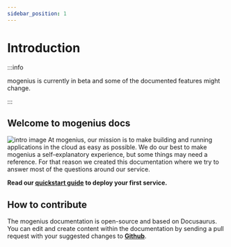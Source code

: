 ```yaml
---
sidebar_position: 1
---
```


# Introduction

:::info

mogenius is currently in beta and some of the documented features might change.

:::

## Welcome to mogenius docs

![intro image](https://api.mogenius.com/file/id/7d107d6e-241a-4ef4-a88b-68a7800e409d)
At mogenius, our mission is to make building and running applications in the cloud as easy as possible. We do our best to make mogenius a self-explanatory experience, but some things may need a reference. For that reason we created this documentation where we try to answer most of the questions around our service.

**Read our [quickstart guide](./getting-started/quickstart.md) to deploy your first service.**

## How to contribute

The mogenius documentation is open-source and based on Docusaurus. You can edit and create content within the documentation by sending a pull request with your suggested changes to [**Github**](https://github.com/mogenius/docs).